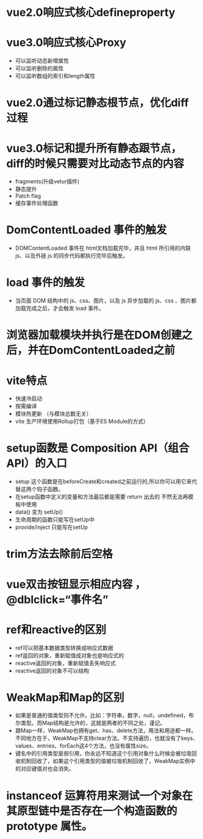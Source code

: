 # vue2.0响应式核心defineproperty
# vue3.0响应式核心Proxy
  * 可以监听动态新增属性
  * 可以监听删除的属性
  * 可以监听数组的索引和length属性

# vue2.0通过标记静态根节点，优化diff过程
# vue3.0标记和提升所有静态跟节点，diff的时候只需要对比动态节点的内容
  * fragments(升级vetur插件)
  * 静态提升
  * Patch flag
  * 缓存事件处理函数

# DomContentLoaded 事件的触发
   * DOMContentLoaded 事件在 html文档加载完毕，并且 html 所引用的内联 js、以及外链 js 的同步代码都执行完毕后触发。

# load 事件的触发
   * 当页面 DOM 结构中的 js、css、图片，以及 js 异步加载的 js、css 、图片都加载完成之后，才会触发 load 事件。

# 浏览器加载模块并执行是在DOM创建之后，并在DomContentLoaded之前

# vite特点
 * 快速冷启动
 * 按需编译
 * 模块热更新 （与模块总数无关）
 * vite 生产环境使用Rollup打包（基于ES Module的方式） 

# setup函数是 Composition API（组合API）的入口
  * setup 这个函数是在beforeCreate和created之前运行的,所以你可以用它来代替这两个钩子函数。
  * 在setup函数中定义的变量和方法最后都是需要 return 出去的 不然无法再模板中使用
  * data() 变为 setUp()
  * 生命周期的函数只能写在setUp中
  * provide/inject 只能写在setUp

# trim方法去除前后空格

# vue双击按钮显示相应内容 ，@dblclick=“事件名”

# ref和reactive的区别
 * ref可以把基本数据类型转换成响应式数据
 * ref返回的对象，重新赋值成对象也是响应式的
 * reactive返回的对象，重新赋值丢失响应式
 * reactive返回的对象不可以结构

# WeakMap和Map的区别
  * 如果是普通的值类型则不允许。比如：字符串，数字，null，undefined，布尔类型。而Map结构是允许的，这就是两者的不同之处，谨记。
  * 跟Map一样，WeakMap也拥有get、has、delete方法，用法和用途都一样。不同地方在于，WeakMap不支持clear方法，不支持遍历，也就没有了keys、values、entries、forEach这4个方法，也没有属性size。
  * 键名中的引用类型是弱引用，你永远不知道这个引用对象什么时候会被垃圾回收机制回收了，如果这个引用类型的值被垃圾机制回收了，WeakMap实例中的对应键值对也会消失。

# instanceof 运算符用来测试一个对象在其原型链中是否存在一个构造函数的 prototype 属性。
